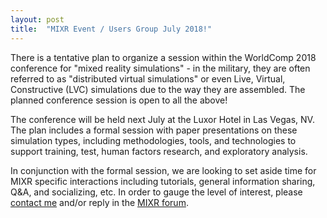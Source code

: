 ```yaml
---
layout: post
title:  "MIXR Event / Users Group July 2018!"
---
```

There is a tentative plan to organize a session within the WorldComp 2018 conference for "mixed reality simulations" - in the military, they are often referred to as "distributed virtual simulations" or even Live, Virtual, Constructive (LVC) simulations due to the way they are assembled. The planned conference session is open to all the above!

The conference will be held next July at the Luxor Hotel in Las Vegas, NV. The plan includes a formal session with paper presentations on these simulation types, including methodologies, tools, and technologies to support training, test, human factors research, and exploratory analysis.

In conjunction with the formal session, we are looking to set aside time for MIXR specific interactions including tutorials, general information sharing, Q&A, and socializing, etc. In order to gauge the level of interest, please [contact me](mailto:doug@sidechannel.net) and/or reply in the [MIXR forum](https://groups.google.com/forum/#!forum/mixr).
